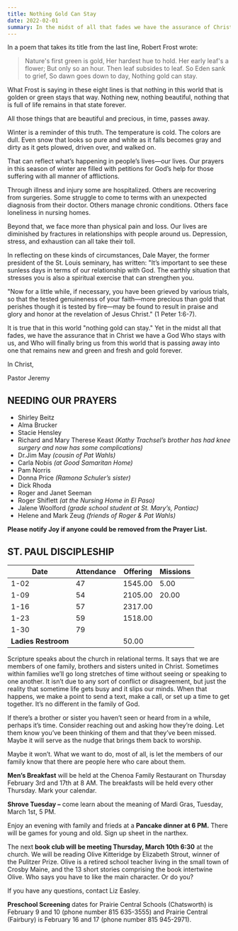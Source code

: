 ```yaml
---
title: Nothing Gold Can Stay
date: 2022-02-01
summary: In the midst of all that fades we have the assurance of Christ, God who is always (and will always) stay with us, and one day bring us into a world that will never fade.
---
```

In a poem that takes its title from the last line, Robert Frost wrote:

> Nature's first green is gold,
  Her hardest hue to hold.
  Her early leaf's a flower;
  But only so an hour.
  Then leaf subsides to leaf.
  So Eden sank to grief,
  So dawn goes down to day,
  Nothing gold can stay.

What Frost is saying in these eight lines is that nothing in this world that is golden or green stays that way. Nothing new, nothing beautiful, nothing that is full of life remains in that state forever.

All those things that are beautiful and precious, in time, passes away.

Winter is a reminder of this truth. The temperature is cold. The colors are dull. Even snow that looks so pure and white as it falls becomes gray and dirty as it gets plowed, driven over, and walked on.

That can reflect what’s happening in people’s lives—our lives. Our prayers in this season of winter are filled with petitions for God’s help for those suffering with all manner of afflictions. 

Through illness and injury some are hospitalized. Others are recovering from surgeries. Some struggle to come to terms with an unexpected diagnosis from their doctor. Others manage chronic conditions. Others face loneliness in nursing homes.

Beyond that, we face more than physical pain and loss. Our lives are diminished by fractures in relationships with people around us. Depression, stress, and exhaustion can all take their toll.

In reflecting on these kinds of circumstances, Dale Mayer, the former president of the St. Louis seminary, has written: "It’s important to see these sunless days in terms of our relationship with God. The earthly situation that stresses you is also a spiritual exercise that can strengthen you.

"Now for a little while, if necessary, you have been grieved by various trials, so that the tested genuineness of your faith—more precious than gold that perishes though it is tested by fire—may be found to result in praise and glory and honor at the revelation of Jesus Christ." (1 Peter 1:6-7).

It is true that in this world "nothing gold can stay." Yet in the midst all that fades, we have the assurance that in Christ we have a God Who stays with us, and Who will finally bring us from this world that is passing away into one that remains new and green and fresh and gold forever.

In Christ,

Pastor Jeremy

## NEEDING OUR PRAYERS

* Shirley Beitz
* Alma Brucker
* Stacie Hensley
* Richard and Mary Therese Keast *(Kathy Trachsel’s brother has had knee surgery and now has
some complications)*
* Dr.Jim May *(cousin of Pat Wahls)*
* Carla Nobis *(at Good Samaritan Home)*
* Pam Norris
* Donna Price *(Ramona Schuler’s sister)*
* Dick Rhoda
* Roger and Janet Seeman
* Roger Shiflett *(at the Nursing Home in El Paso)*
* Jalene Woolford *(grade school student at St. Mary’s, Pontiac)*
* Helene and Mark Zeug *(friends of Roger & Pat Wahls)*

**Please notify Joy if anyone could be removed from the Prayer List.**

## ST. PAUL DISCIPLESHIP

|Date      |Attendance |Offering |Missions|
|----------|-----------|---------|--------|
|1-02      | 47        | 1545.00 | 5.00   |
|1-09      | 54        | 2105.00 | 20.00  |
|1-16      | 57        | 2317.00 |        |
|1-23      | 59        | 1518.00 |        |
|1-30      | 79        |         |        |
|**Ladies Restroom** |     | 50.00   |        |

Scripture speaks about the church in relational terms. It says that we are members of one family, brothers and sisters united in Christ. Sometimes within families we’ll go long stretches of time without seeing or speaking to one another. It isn’t due to any sort of conflict or disagreement, but just the reality that sometime life gets
busy and it slips our minds. When that happens, we make a point to send a text, make a call, or set up a time to get together. It’s no different in the family of God.

If there’s a brother or sister you haven’t seen or heard from in a while, perhaps it’s time. Consider reaching out and asking how they’re doing. Let them know you’ve been thinking of them and that they’ve been missed. Maybe it will serve as the nudge that brings them back to worship.

Maybe it won’t. What we want to do, most of all, is let the members of our family know that there are people here who care about them.

**Men’s Breakfast** will be held at the Chenoa Family Restaurant on Thursday February 3rd and 17th at 8 AM. The breakfasts will be held every other Thursday. Mark your calendar.

**Shrove Tuesday –** come learn about the meaning of Mardi Gras, Tuesday, March 1st, 5 PM.

Enjoy an evening with family and frieds at a **Pancake dinner at 6 PM.** There will be games for young and old. Sign up sheet in the narthex.

The next **book club will be meeting Thursday, March 10th 6:30** at the church. We will be reading Olive Kitteridge by Elizabeth Strout, winner of the Pulitzer Prize. Olive is a retired school teacher living in the small town of Crosby Maine, and the 13 short stories comprising the book intertwine Olive. Who says you have
to like the main character. Or do you? 

If you have any questions, contact Liz Easley.

**Preschool Screening** dates for Prairie Central Schools (Chatsworth) is February 9 and 10 (phone
number 815 635-3555) and Prairie Central (Fairbury) is February 16 and 17 (phone number 815
945-2971).